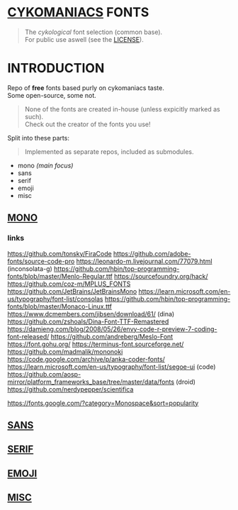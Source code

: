 # [CYKOMANIACS](https://github.com/cykomaniacs) FONTS

> The *cykological* font selection (common base).\
> For public use aswell (see the [LICENSE](LICENSE)).

# INTRODUCTION

Repo of **free** fonts based purly on cykomaniacs taste.\
Some open-source, some not.

> None of the fonts are created in-house (unless expicitly marked as such).\
> Check out the creator of the fonts you use!

Split into these parts:

> Implemented as separate repos, included as submodules.

- mono *(main focus)*
- sans
- serif
- emoji
- misc

## [MONO](https://github.com/cyko-hub/fonts-mono)

### links

https://github.com/tonsky/FiraCode
https://github.com/adobe-fonts/source-code-pro
https://leonardo-m.livejournal.com/77079.html (inconsolata-g)
https://github.com/hbin/top-programming-fonts/blob/master/Menlo-Regular.ttf
https://sourcefoundry.org/hack/
https://github.com/coz-m/MPLUS_FONTS
https://github.com/JetBrains/JetBrainsMono
https://learn.microsoft.com/en-us/typography/font-list/consolas
https://github.com/hbin/top-programming-fonts/blob/master/Monaco-Linux.ttf
https://www.dcmembers.com/jibsen/download/61/ (dina)
https://github.com/zshoals/Dina-Font-TTF-Remastered
https://damieng.com/blog/2008/05/26/envy-code-r-preview-7-coding-font-released/
https://github.com/andreberg/Meslo-Font
https://font.gohu.org/
https://terminus-font.sourceforge.net/
https://github.com/madmalik/mononoki
https://code.google.com/archive/p/anka-coder-fonts/
https://learn.microsoft.com/en-us/typography/font-list/segoe-ui (code)
https://github.com/aosp-mirror/platform_frameworks_base/tree/master/data/fonts (droid)
https://github.com/nerdypepper/scientifica

https://fonts.google.com/?category=Monospace&sort=popularity

## [SANS](https://github.com/cyko-hub/fonts-sans)

## [SERIF](https://github.com/cyko-hub/fonts-serif)

## [EMOJI](https://github.com/cyko-hub/fonts-emoji)

## [MISC](https://github.com/cyko-hub/fonts-misc)
